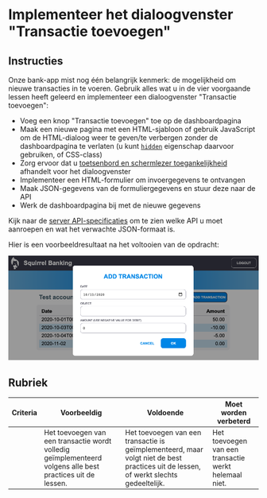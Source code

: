 # Implementeer het dialoogvenster "Transactie toevoegen"

## Instructies

Onze bank-app mist nog één belangrijk kenmerk: de mogelijkheid om nieuwe transacties in te voeren.
Gebruik alles wat u in de vier voorgaande lessen heeft geleerd en implementeer een dialoogvenster "Transactie toevoegen":

- Voeg een knop "Transactie toevoegen" toe op de dashboardpagina
- Maak een nieuwe pagina met een HTML-sjabloon of gebruik JavaScript om de HTML-dialoog weer te geven/te verbergen zonder de dashboardpagina te verlaten (u kunt [`hidden`](https://developer.mozilla.org/en-US/docs/Web/HTML/Global_attributes/hidden) eigenschap daarvoor gebruiken, of CSS-class)
- Zorg ervoor dat u [toetsenbord en schermlezer toegankelijkheid](https://developer.paciellogroup.com/blog/2018/06/the-current-state-of-modal-dialog-accessibility/) afhandelt voor het dialoogvenster
- Implementeer een HTML-formulier om invoergegevens te ontvangen
- Maak JSON-gegevens van de formuliergegevens en stuur deze naar de API
- Werk de dashboardpagina bij met de nieuwe gegevens

Kijk naar de [server API-specificaties](../api/README.md) om te zien welke API u moet aanroepen en wat het verwachte JSON-formaat is.

Hier is een voorbeeldresultaat na het voltooien van de opdracht:

![Schermafbeelding met een voorbeeld "Transactie toevoegen" dialoogvenster](../images/dialog.png)

## Rubriek

| Criteria | Voorbeeldig                                                                                        | Voldoende                                                                                                                | Moet worden verbeterd                           |
| -------- | ------------------------------------------------------------------------------------------------ | ----------------------------------------------------------------------------------------------------------------------- | --------------------------------------------|
|          | Het toevoegen van een transactie wordt volledig geïmplementeerd volgens alle best practices uit de lessen. | Het toevoegen van een transactie is geïmplementeerd, maar volgt niet de best practices uit de lessen, of werkt slechts gedeeltelijk. | Het toevoegen van een transactie werkt helemaal niet. |
